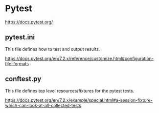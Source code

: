 # Pytest

https://docs.pytest.org/


## pytest.ini

This file defines how to test and output results.

https://docs.pytest.org/en/7.2.x/reference/customize.html#configuration-file-formats


## conftest.py

This file defines top level resources/fixtures for the pytest tests.

https://docs.pytest.org/en/7.2.x/example/special.html#a-session-fixture-which-can-look-at-all-collected-tests

